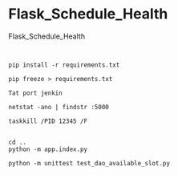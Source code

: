 # Flask_Schedule_Health
Flask_Schedule_Health


```


pip install -r requirements.txt

pip freeze > requirements.txt

Tat port jenkin

netstat -ano | findstr :5000

taskkill /PID 12345 /F


cd .. 
python -m app.index.py 

python -m unittest test_dao_available_slot.py


```